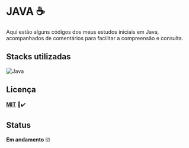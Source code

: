 # **JAVA** ☕
Aqui estão alguns códigos dos meus estudos iniciais em Java, acompanhados de comentários para facilitar a compreensão e consulta.

## Stacks utilizadas
![Java](https://img.shields.io/badge/java-%23ED8B00.svg?style=for-the-badge&logo=openjdk&logoColor=white)
## Licença

**[MIT](https://choosealicense.com/licenses/mit/)** 📄✔️

## Status
**Em andamento** ☑️
